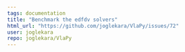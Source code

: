 ```yaml
---
tags: documentation
title: "Benchmark the edfdv solvers"
html_url: "https://github.com/joglekara/VlaPy/issues/72"
user: joglekara
repo: joglekara/VlaPy
---
```


